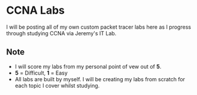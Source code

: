 # **CCNA Labs**
I will be posting all of my own custom packet tracer labs here as I progress through studying CCNA via Jeremy's IT Lab.

## **Note**
- I will score my labs from my personal point of vew out of **5**.
- **5** = Difficult, **1** = Easy
- All labs are built by myself. I will be creating my labs from scratch for each topic I cover whilst studying.
  


